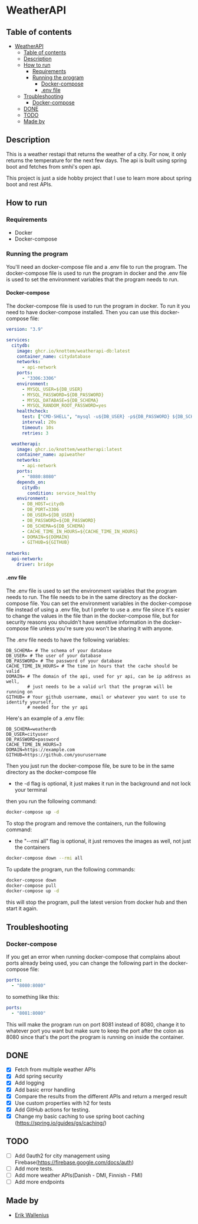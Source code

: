# WeatherAPI

## Table of contents
- [WeatherAPI](#weatherapi)
  - [Table of contents](#table-of-contents)
  - [Description](#description)
  - [How to run](#how-to-run)
    - [Requirements](#requirements)
    - [Running the program](#running-the-program)
      - [Docker-compose](#docker-compose)
      - [.env file](#env-file)
  - [Troubleshooting](#troubleshooting)
    - [Docker-compose](#docker-compose-1)
  - [DONE](#done)
  - [TODO](#todo)
  - [Made by](#made-by)

## Description
This is a weather restapi that returns the weather of a city. For now, it only returns the temperature for the next few days. The api is built using spring boot and fetches from smhi's open api.

This project is just a side hobby project that I use to learn more about spring boot and rest APIs.

## How to run

### Requirements
- Docker
- Docker-compose

### Running the program

You'll need an docker-compose file and a .env file to run the program. The docker-compose file is used to run the program in docker and the .env file is used to set the environment variables that the program needs to run.

#### Docker-compose

The docker-compose file is used to run the program in docker. To run it you need to have docker-compose installed.
Then you can use this docker-compose file:
```yaml
version: "3.9"

services:
  citydb:
    image: ghcr.io/knottem/weatherapi-db:latest
    container_name: citydatabase
    networks:
      - api-network
    ports:
      - "3306:3306"
    environment:
      - MYSQL_USER=${DB_USER}
      - MYSQL_PASSWORD=${DB_PASSWORD}
      - MYSQL_DATABASE=${DB_SCHEMA}
      - MYSQL_RANDOM_ROOT_PASSWORD=yes
    healthcheck:
      test: ["CMD-SHELL", "mysql -u${DB_USER} -p${DB_PASSWORD} ${DB_SCHEMA} -e 'SELECT 1'"]
      interval: 20s
      timeout: 10s
      retries: 3

  weatherapi:
    image: ghcr.io/knottem/weatherapi:latest
    container_name: apiweather
    networks:
      - api-network
    ports:
      - "8080:8080"
    depends_on:
      citydb:
        condition: service_healthy
    environment:
      - DB_HOST=citydb
      - DB_PORT=3306
      - DB_USER=${DB_USER}
      - DB_PASSWORD=${DB_PASSWORD}
      - DB_SCHEMA=${DB_SCHEMA}
      - CACHE_TIME_IN_HOURS=${CACHE_TIME_IN_HOURS}
      - DOMAIN=${DOMAIN}
      - GITHUB=${GITHUB}
  
networks:
  api-network:
    driver: bridge
```

#### .env file
The .env file is used to set the environment variables that the program needs to run. The file needs to be in the same directory as the docker-compose file. You can set the environment variables in the docker-compose file instead of using a .env file, but I prefer to use a .env file since it's easier to change the values in the file than in the docker-compose file, but for security reasons you shouldn't have sensitive information in the docker-compose file unless you're sure you won't be sharing it with anyone.

The .env file needs to have the following variables:
```
DB_SCHEMA= # The schema of your database
DB_USER= # The user of your database
DB_PASSWORD= # The password of your database
CACHE_TIME_IN_HOURS= # The time in hours that the cache should be valid
DOMAIN= # The domain of the api, used for yr api, can be ip address as well, 
        # just needs to be a valid url that the program will be running on
GITHUB= # Your github username, email or whatever you want to use to identify yourself, 
        # needed for the yr api
```
Here's an example of a .env file:
```
DB_SCHEMA=weatherdb
DB_USER=cityuser
DB_PASSWORD=password
CACHE_TIME_IN_HOURS=3
DOMAIN=https://example.com
GITHUB=https://github.com/yourusername
```

Then you just run the docker-compose file, be sure to be in the same directory as the docker-compose file
- the -d flag is optional, it just makes it run in the background and not lock your terminal

then you run the following command:
```bash
docker-compose up -d
```

To stop the program and remove the containers, run the following command:
- the "--rmi all" flag is optional, it just removes the images as well, not just the containers
```bash
docker-compose down --rmi all
```

To update the program, run the following commands:
```bash
docker-compose down
docker-compose pull
docker-compose up -d
```
this will stop the program, pull the latest version from docker hub and then start it again.

## Troubleshooting

### Docker-compose

If you get an error when running docker-compose that complains about ports already being used, you can change the following part in the docker-compose file:
```yaml
ports:
  - "8080:8080"
```
to something like this:
```yaml
ports:
  - "8081:8080"
```
This will make the program run on port 8081 instead of 8080, change it to whatever port you want but make sure to keep the port after the colon as 8080 since that's the port the program is running on inside the container.


## DONE

- [X] Fetch from multiple weather APIs
- [X] Add spring security
- [X] Add logging
- [X] Add basic error handling
- [X] Compare the results from the different APIs and return a merged result
- [X] Use custom properties with h2 for tests
- [X] Add GitHub actions for testing.
- [X] Change my basic caching to use spring boot caching (https://spring.io/guides/gs/caching/)

## TODO

- [ ] Add 0auth2 for city management using Firebase(https://firebase.google.com/docs/auth)
- [ ] Add more tests.
- [ ] Add more weather APIs(Danish - DMI, Finnish - FMI)
- [ ] Add more endpoints

## Made by

- [Erik Wallenius](https://github.com/knottem)